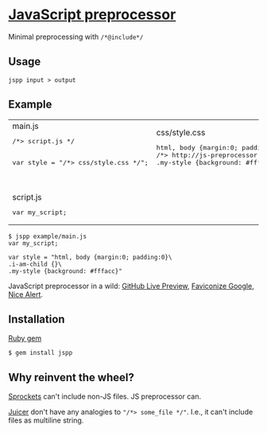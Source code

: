 [JavaScript preprocessor](http://js-preprocessor.com)
===============
Minimal preprocessing with `/*@include*/`


Usage
----
`jspp input > output`

Example
----
<table><tr>
<td>main.js
<pre>/*> script.js */

var style = "/*> css/style.css */";</pre></td>
<td>css/style.css
<pre>html, body {margin:0; padding:0}
/*> http://js-preprocessor.com/example/css/child.css */
.my-style {background: #fffacc}
</pre></td>
<td><br/>css/child.css
<pre>.i-am-child {}
</pre></td>
</tr><tr>
<td><br/>script.js
<pre>var my_script;</pre></td>
</tr></table>

    $ jspp example/main.js
    var my_script;
    
    var style = "html, body {margin:0; padding:0}\
    .i-am-child {}\
    .my-style {background: #fffacc}"

JavaScript preprocessor in a wild:
[GitHub Live Preview](http://github.com/NV/github-live-preview),
[Faviconize Google](http://github.com/NV/faviconize-google.js),
[Nice Alert](http://github.com/NV/nice-alert.js).

Installation
----
[Ruby gem](http://rubygems.org/gems/jspp)

    $ gem install jspp

Why reinvent the wheel?
----
[Sprockets](http://github.com/sstephenson/sprockets) can't include non-JS files.
JS preprocessor can.

[Juicer](http://github.com/cjohansen/juicer) don't have any analogies to `"/*> some_file */"`.
I.e., it can't include files as multiline string.
